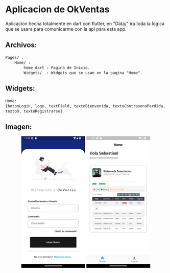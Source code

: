 # Aplicacion de OkVentas
Aplicacion hecha totalmente en dart con flutter, en "Data/"
ira toda la logica que se usara para comunicarme con la api para esta app.


## Archivos:
    Pages/ : 
        Home/ :
            home.dart : Pagina de Inicio.
            Widgets/  : Widgets que se usan en la pagina "Home".
                                
                                
                                
## Widgets:
    Home:
    {botonLogin, logo, textField, textoBienvenida, textoContrasenaPerdida, textoO, textoRegistrarse}
                              
## Imagen:
<center><img                src="https://raw.githubusercontent.com/cobyzero/OkVentasAPP/main/assets/Readme/login.png" width="200"/> 
 <img                src="https://raw.githubusercontent.com/cobyzero/OkVentasAPP/main/assets/Readme/home.png" width="200"/></center>
